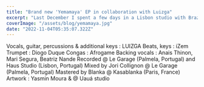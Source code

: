 ```yaml
---
title: "Brand new 'Yemamaya' EP in collaboration with Luizga"
excerpt: "Last December I spent a few days in a Lisbon studio with Brazilian singer songwriter Luizga. We put together a 5-track EP called 'Yemamaya'"
coverImage: "/assets/blog/yemamaya.jpg"
date: "2022-11-04T05:35:07.322Z"
---
```


Vocals, guitar, percussions & additional keys : LUIZGA
Beats, keys : iZem
Trumpet : Diogo Duque
Congas : Afrogame
Backing vocals : Anais Thinon, Mari Segura, Beatriz Nande
Recorded @ Le Garage (Palmela, Portugal) and Haus Studio (Lisbon, Portugal)
Mixed by Jori Collignon @ Le Garage (Palmela, Portugal)
Mastered by Blanka @ Kasablanka (Paris, France)
Artwork : Yasmin Moura & @ Uauá studio